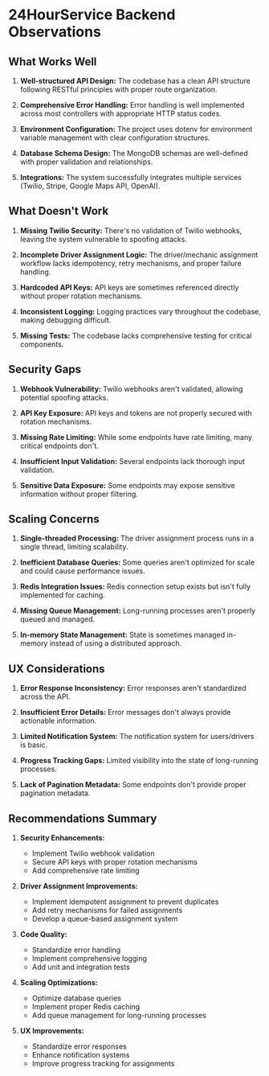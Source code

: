 # 24HourService Backend Observations

## What Works Well

1. **Well-structured API Design:** The codebase has a clean API structure following RESTful principles with proper route organization.

2. **Comprehensive Error Handling:** Error handling is well implemented across most controllers with appropriate HTTP status codes.

3. **Environment Configuration:** The project uses dotenv for environment variable management with clear configuration structures.

4. **Database Schema Design:** The MongoDB schemas are well-defined with proper validation and relationships.

5. **Integrations:** The system successfully integrates multiple services (Twilio, Stripe, Google Maps API, OpenAI).

## What Doesn't Work

1. **Missing Twilio Security:** There's no validation of Twilio webhooks, leaving the system vulnerable to spoofing attacks.

2. **Incomplete Driver Assignment Logic:** The driver/mechanic assignment workflow lacks idempotency, retry mechanisms, and proper failure handling.

3. **Hardcoded API Keys:** API keys are sometimes referenced directly without proper rotation mechanisms.

4. **Inconsistent Logging:** Logging practices vary throughout the codebase, making debugging difficult.

5. **Missing Tests:** The codebase lacks comprehensive testing for critical components.

## Security Gaps

1. **Webhook Vulnerability:** Twilio webhooks aren't validated, allowing potential spoofing attacks.

2. **API Key Exposure:** API keys and tokens are not properly secured with rotation mechanisms.

3. **Missing Rate Limiting:** While some endpoints have rate limiting, many critical endpoints don't.

4. **Insufficient Input Validation:** Several endpoints lack thorough input validation.

5. **Sensitive Data Exposure:** Some endpoints may expose sensitive information without proper filtering.

## Scaling Concerns

1. **Single-threaded Processing:** The driver assignment process runs in a single thread, limiting scalability.

2. **Inefficient Database Queries:** Some queries aren't optimized for scale and could cause performance issues.

3. **Redis Integration Issues:** Redis connection setup exists but isn't fully implemented for caching.

4. **Missing Queue Management:** Long-running processes aren't properly queued and managed.

5. **In-memory State Management:** State is sometimes managed in-memory instead of using a distributed approach.

## UX Considerations

1. **Error Response Inconsistency:** Error responses aren't standardized across the API.

2. **Insufficient Error Details:** Error messages don't always provide actionable information.

3. **Limited Notification System:** The notification system for users/drivers is basic.

4. **Progress Tracking Gaps:** Limited visibility into the state of long-running processes.

5. **Lack of Pagination Metadata:** Some endpoints don't provide proper pagination metadata.

## Recommendations Summary

1. **Security Enhancements:**
   - Implement Twilio webhook validation
   - Secure API keys with proper rotation mechanisms
   - Add comprehensive rate limiting

2. **Driver Assignment Improvements:**
   - Implement idempotent assignment to prevent duplicates
   - Add retry mechanisms for failed assignments
   - Develop a queue-based assignment system

3. **Code Quality:**
   - Standardize error handling
   - Implement comprehensive logging
   - Add unit and integration tests

4. **Scaling Optimizations:**
   - Optimize database queries
   - Implement proper Redis caching
   - Add queue management for long-running processes

5. **UX Improvements:**
   - Standardize error responses
   - Enhance notification systems
   - Improve progress tracking for assignments